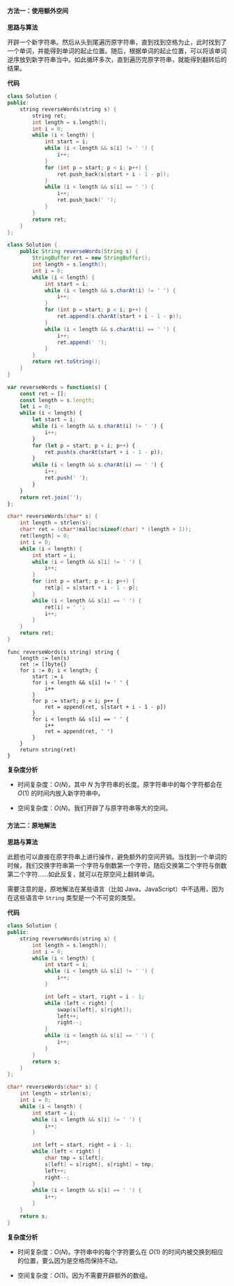 #### 方法一：使用额外空间

**思路与算法**

开辟一个新字符串。然后从头到尾遍历原字符串，直到找到空格为止，此时找到了一个单词，并能得到单词的起止位置。随后，根据单词的起止位置，可以将该单词逆序放到新字符串当中。如此循环多次，直到遍历完原字符串，就能得到翻转后的结果。

**代码**

```C++ [sol1-C++]
class Solution {
public:
    string reverseWords(string s) {
        string ret;
        int length = s.length();
        int i = 0;
        while (i < length) {
            int start = i;
            while (i < length && s[i] != ' ') {
                i++;
            }
            for (int p = start; p < i; p++) {
                ret.push_back(s[start + i - 1 - p]);
            }
            while (i < length && s[i] == ' ') {
                i++;
                ret.push_back(' ');
            }
        }
        return ret;
    }
};
```

```Java [sol1-Java]
class Solution {
    public String reverseWords(String s) {
        StringBuffer ret = new StringBuffer();
        int length = s.length();
        int i = 0;
        while (i < length) {
            int start = i;
            while (i < length && s.charAt(i) != ' ') {
                i++;
            }
            for (int p = start; p < i; p++) {
                ret.append(s.charAt(start + i - 1 - p));
            }
            while (i < length && s.charAt(i) == ' ') {
                i++;
                ret.append(' ');
            }
        }
        return ret.toString();
    }
}
```

```JavaScript [sol1-JavaScript]
var reverseWords = function(s) {
    const ret = [];
    const length = s.length;
    let i = 0;
    while (i < length) {
        let start = i;
        while (i < length && s.charAt(i) != ' ') {
            i++;
        }
        for (let p = start; p < i; p++) {
            ret.push(s.charAt(start + i - 1 - p));
        }
        while (i < length && s.charAt(i) == ' ') {
            i++;
            ret.push(' ');
        }
    }
    return ret.join('');
};
```

```C [sol1-C]
char* reverseWords(char* s) {
    int length = strlen(s);
    char* ret = (char*)malloc(sizeof(char) * (length + 1));
    ret[length] = 0;
    int i = 0;
    while (i < length) {
        int start = i;
        while (i < length && s[i] != ' ') {
            i++;
        }
        for (int p = start; p < i; p++) {
            ret[p] = s[start + i - 1 - p];
        }
        while (i < length && s[i] == ' ') {
            ret[i] = ' ';
            i++;
        }
    }
    return ret;
}
```

```golang [sol1-Golang]
func reverseWords(s string) string {
    length := len(s)
    ret := []byte{}
    for i := 0; i < length; {
        start := i
        for i < length && s[i] != ' ' {
            i++
        }
        for p := start; p < i; p++ {
            ret = append(ret, s[start + i - 1 - p])
        }
        for i < length && s[i] == ' ' {
            i++
            ret = append(ret, ' ')
        }
    }
    return string(ret)
}
```

**复杂度分析**

- 时间复杂度：$O(N)$，其中 $N$ 为字符串的长度。原字符串中的每个字符都会在 $O(1)$ 的时间内放入新字符串中。

- 空间复杂度：$O(N)$。我们开辟了与原字符串等大的空间。

#### 方法二：原地解法

**思路与算法**

此题也可以直接在原字符串上进行操作，避免额外的空间开销。当找到一个单词的时候，我们交换字符串第一个字符与倒数第一个字符，随后交换第二个字符与倒数第二个字符……如此反复，就可以在原空间上翻转单词。

需要注意的是，原地解法在某些语言（比如 Java，JavaScript）中不适用，因为在这些语言中 `String` 类型是一个不可变的类型。

**代码**

```C++ [sol2-C++]
class Solution {
public: 
    string reverseWords(string s) {
        int length = s.length();
        int i = 0;
        while (i < length) {
            int start = i;
            while (i < length && s[i] != ' ') {
                i++;
            }

            int left = start, right = i - 1;
            while (left < right) {
                swap(s[left], s[right]);
                left++;
                right--;
            }
            while (i < length && s[i] == ' ') {
                i++;
            }
        }
        return s;
    }
};
```

```C [sol2-C]
char* reverseWords(char* s) {
    int length = strlen(s);
    int i = 0;
    while (i < length) {
        int start = i;
        while (i < length && s[i] != ' ') {
            i++;
        }

        int left = start, right = i - 1;
        while (left < right) {
            char tmp = s[left];
            s[left] = s[right], s[right] = tmp;
            left++;
            right--;
        }
        while (i < length && s[i] == ' ') {
            i++;
        }
    }
    return s;
}
```

**复杂度分析**

- 时间复杂度：$O(N)$。字符串中的每个字符要么在 $O(1)$ 的时间内被交换到相应的位置，要么因为是空格而保持不动。

- 空间复杂度：$O(1)$。因为不需要开辟额外的数组。